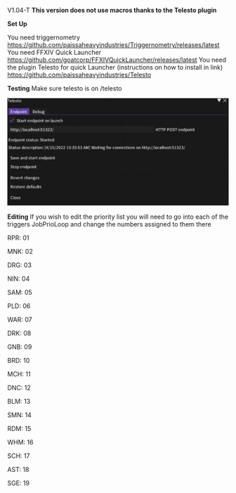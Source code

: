 V1.04-T
**This version does not use macros thanks to the Telesto plugin**

**Set Up**

You need triggernometry https://github.com/paissaheavyindustries/Triggernometry/releases/latest
You need FFXIV Quick Launcher https://github.com/goatcorp/FFXIVQuickLauncher/releases/latest
You need the plugin Telesto for quick Launcher (instructions on how to install in link) https://github.com/paissaheavyindustries/Telesto

 
**Testing**
Make sure telesto is on /telesto 

![alt text](https://github.com/KingPendragoon/JobPrioGaolTelesto/blob/main/Telesto.png?raw=true)



**Editing**
If you wish to edit the priority list you will need to go into each of the triggers 
JobPrioLoop and change the numbers assigned to them there

RPR: 01
  
MNK: 02

DRG: 03
 
NIN: 04 
 
SAM: 05 
 
PLD: 06 
 
WAR: 07 
 
DRK: 08 
 
GNB: 09  

BRD: 10 
 
MCH: 11 
 
DNC: 12 
 
BLM: 13 
 
SMN: 14 
 
RDM: 15 
 
WHM: 16 
 
SCH: 17 
 
AST: 18

SGE: 19
